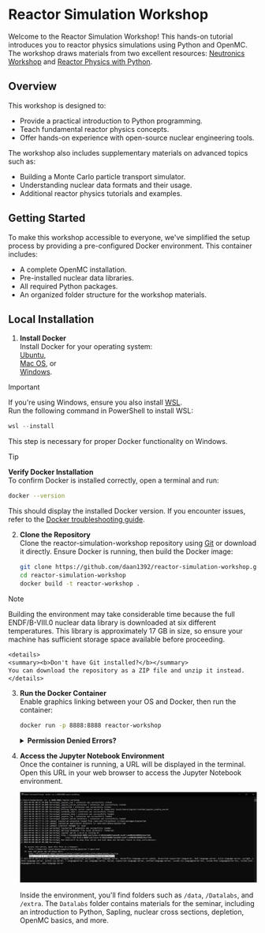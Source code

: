 # Reactor Simulation Workshop

Welcome to the Reactor Simulation Workshop! This hands-on tutorial introduces you to reactor physics simulations using Python and OpenMC. The workshop draws materials from two excellent resources: [Neutronics Workshop](https://github.com/fusion-energy/neutronics-workshop.git) and [Reactor Physics with Python](https://github.com/ezsolti/RFP.git).

## Overview

This workshop is designed to:
- Provide a practical introduction to Python programming.
- Teach fundamental reactor physics concepts.
- Offer hands-on experience with open-source nuclear engineering tools.

The workshop also includes supplementary materials on advanced topics such as:
- Building a Monte Carlo particle transport simulator.
- Understanding nuclear data formats and their usage.
- Additional reactor physics tutorials and examples.

## Getting Started

To make this workshop accessible to everyone, we've simplified the setup process by providing a pre-configured Docker environment. This container includes:
- A complete OpenMC installation.
- Pre-installed nuclear data libraries.
- All required Python packages.
- An organized folder structure for the workshop materials.

## Local Installation

1. **Install Docker**  
    Install Docker for your operating system:  
    [Ubuntu](https://docs.docker.com/install/linux/docker-ce/ubuntu/),  
    [Mac OS](https://store.docker.com/editions/community/docker-ce-desktop-mac), or  
    [Windows](https://hub.docker.com/editions/community/docker-ce-desktop-windows).  

> [!IMPORTANT]
> If you're using Windows, ensure you also install [WSL](https://learn.microsoft.com/en-us/windows/wsl/install).  
> Run the following command in PowerShell to install WSL:  
> ```powershell  
> wsl --install  
> ```  
> This step is necessary for proper Docker functionality on Windows.

> [!TIP]
> **Verify Docker Installation**  
> To confirm Docker is installed correctly, open a terminal and run:  
> ```bash
> docker --version
> ```  
> This should display the installed Docker version. If you encounter issues, refer to the [Docker troubleshooting guide](https://docs.docker.com/get-docker/#troubleshoot-installation).

2. **Clone the Repository**  
    Clone the reactor-simulation-workshop repository using [Git](https://git-scm.com/book/en/v2/Getting-Started-Installing-Git) or download it directly. Ensure Docker is running, then build the Docker image:  
    ```bash
    git clone https://github.com/daan1392/reactor-simulation-workshop.git
    cd reactor-simulation-workshop
    docker build -t reactor-workshop .
    ```
> [!NOTE]
> Building the environment may take considerable time because the full ENDF/B-VIII.0 nuclear data library is downloaded at six different temperatures. This library is approximately 17 GB in size, so ensure your machine has sufficient storage space available before proceeding.

    <details>
    <summary><b>Don't have Git installed?</b></summary>
    You can download the repository as a ZIP file and unzip it instead.
    </details>

3. **Run the Docker Container**  
    Enable graphics linking between your OS and Docker, then run the container:  
    ```bash
    docker run -p 8888:8888 reactor-workshop
    ```

    <details>
    <summary><b>Permission Denied Errors?</b></summary>
    If you're using a Linux or Ubuntu terminal and encounter permission denied errors, try running the command with elevated permissions:  
    ```bash
    sudo docker run -p 8888:8888 reactor-workshop
    ```  
    Enter your password when prompted.
    </details>

4. **Access the Jupyter Notebook Environment**  
    Once the container is running, a URL will be displayed in the terminal. Open this URL in your web browser to access the Jupyter Notebook environment.  

    ![Open the environment](docker-run.png)

    Inside the environment, you'll find folders such as `/data`, `/Datalabs`, and `/extra`. The `Datalabs` folder contains materials for the seminar, including an introduction to Python, Sapling, nuclear cross sections, depletion, OpenMC basics, and more.